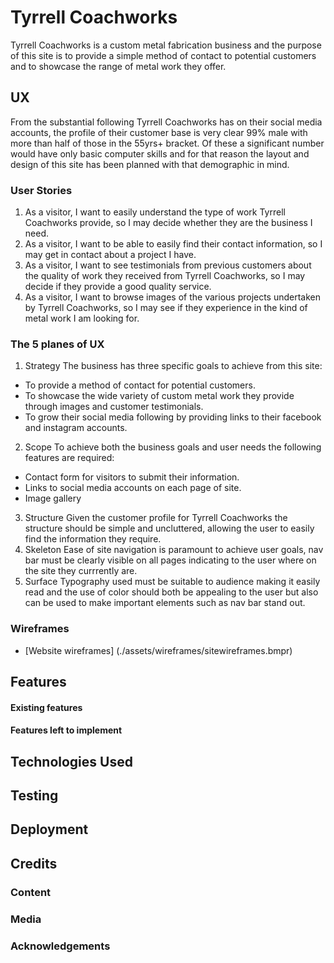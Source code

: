 # Tyrrell Coachworks
Tyrrell Coachworks is a custom metal fabrication business and the purpose of this site is to provide a simple method of contact to potential customers and to showcase the range of metal work they offer.

## UX
From the substantial following Tyrrell Coachworks has on their social media accounts, the profile of their customer base is very clear 99% male with more than half of those in the 55yrs+ bracket. Of these a significant number would have only basic computer skills and for that reason the layout and design of this site has been planned with that demographic in mind.
### User Stories
1. As a visitor, I want to easily understand the type of work Tyrrell Coachworks provide, so I may decide whether they are the business I need.
2. As a visitor, I want to be able to easily find their contact information, so I may get in contact about a project I have.
4. As a visitor, I want to see testimonials from previous customers about the quality of work they received from Tyrrell Coachworks, so I may decide if they provide a good quality service.
1. As a visitor, I want to browse images of the various projects undertaken by Tyrrell Coachworks, so I may see if they experience in the kind of metal work I am looking for.
### The 5 planes of UX
1. Strategy
The business has three specific goals to achieve from this site:
* To provide a method of contact for potential customers.
* To showcase the wide variety of custom metal work they provide through images and customer testimonials.
* To grow their social media following by providing links to their facebook and instagram accounts.
2. Scope
To achieve both the business goals and user needs the following features are required:
* Contact form for visitors to submit their information.
* Links to social media accounts on each page of site.
* Image gallery
3. Structure
Given the customer profile for Tyrrell Coachworks the structure should be simple and uncluttered, allowing the user to easily find the information they require.
4. Skeleton
Ease of site navigation is paramount to achieve user goals, nav bar must be clearly visible on all pages indicating to the user where on the site they currrently are.
5. Surface
Typography used must be suitable to audience making it easily read and the use of color should both be appealing to the user but also can be used to make important elements such as nav bar stand out.
### Wireframes
* [Website wireframes] (./assets/wireframes/sitewireframes.bmpr)

## Features
#### Existing features 
#### Features left to implement 

## Technologies Used

## Testing

## Deployment

## Credits
### Content
### Media
### Acknowledgements
